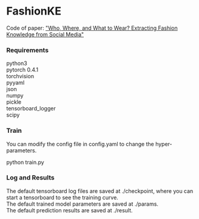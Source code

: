# FashionKE
Code of paper: ["Who, Where, and What to Wear? Extracting Fashion Knowledge from Social Media"](https://dl.acm.org/doi/pdf/10.1145/3343031.3350889)

### Requirements
python3  
pytorch 0.4.1  
torchvision  
pyyaml  
json  
numpy  
pickle  
tensorboard\_logger  
scipy  

### Train
You can modify the config file in config.yaml to change the hyper-parameters.

python train.py 

### Log and Results
The default tensorboard log files are saved at ./checkpoint, where you can start a tensorboard to see the training curve.   
The default trained model parameters are saved at ./params.   
The default prediction results are saved at ./result.
